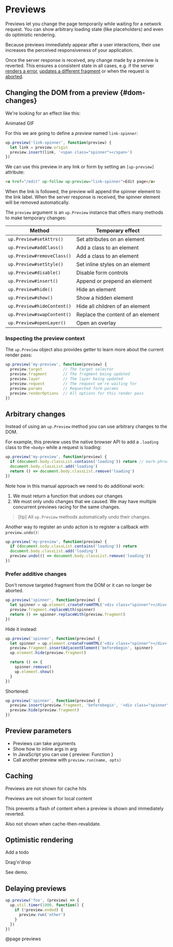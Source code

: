 Previews
========

Previews let you change the page temporarily while waiting for a network request.
You can show arbitrary loading state (like placeholders) and even do optimistic rendering.

Because previews immediately appear after a user interactions, their use
increases the perceived responsiveness of your application.

Once the server response is received, any change made by a preview is reverted.
This ensures a consistent state in all cases, e.g. if the server [renders a error](/failed-responses),
[updates a different fragment](/X-Up-Target) or when the request is [aborted](/aborting-requests).



## Changing the DOM from a preview {#dom-changes}

We're looking for an effect like this:

<span class="todo">Animated GIF</span>

For this we are going to define a *preview* named `link-spinner`:

```js
up.preview('link-spinner', function(preview) {
  let link = preview.origin
  preview.insert(link, '<span class="spinner"></span>')
})
```

We can use this preview in any link or form by setting an `[up-preview]` attribute:

```html
<a href="/edit" up-follow up-preview="link-spinner">Edit page</a>
```

When the link is followed, the preview will append the spinner element to the link label.
When the server response is received, the spinner element will be removed automatically. 

The `preview` argument is an `up.Preview` instance that offers many methods to make temporary changes:

| Method                     | Temporary effect                  |
|----------------------------|-----------------------------------|
| `up.Preview#setAttrs()`    | Set attributes on an element      |
| `up.Preview#addClass()`    | Add a class to an element         |
| `up.Preview#removeClass()` | Add a class to an element         |
| `up.Preview#setStyle()`    | Set inline styles on an element   |
| `up.Preview#disable()`     | Disable form controls             |
| `up.Preview#insert()`      | Append or prepend an element      |
| `up.Preview#hide()`        | Hide an element                   |
| `up.Preview#show()`        | Show a hidden element             |
| `up.Preview#hideContent()` | Hide all children of an element   |
| `up.Preview#swapContent()` | Replace the content of an element |
| `up.Preview#openLayer()`   | Open an overlay                   |



### Inspecting the preview context

The `up.Preview` object also provides getter to learn more about the current render pass:

```js
up.preview('my-preview', function(preview) {
  preview.target         // The target selector
  preview.fragment       // The fragment being updated
  preview.layer          // The layer being updated
  preview.request        // The request we're waiting for
  preview.params         // Requested form params
  preview.renderOptions  // All options for this render pass
})
```


## Arbitrary changes

Instead of using an `up.Preview` method you can use arbitrary changes to the DOM.

For example, this preview uses the native browser API to add a `.loading` class to the `<body>`
while a request is loading:

```js
up.preview('my-preview', function(preview) {
  if (document.body.classList.contains('loading')) return // mark-phrase "return"
  document.body.classList.add('loading')
  return () => document.body.classList.remove('loading') 
})
```

Note how in this manual approach we need to do additional work:

1. We must return a function that undoes our changes
2. We must only undo changes that we caused. We may have multiple concurrent previews racing for the same changes.

> [tip]
> All `up.Preview` methods automatically undo their changes.

Another way to register an undo action is to register a callback with `preview.undo()`:

```js
up.preview('my-preview', function(preview) {
  if (document.body.classList.contains('loading')) return
  document.body.classList.add('loading')
  preview.undo(() => document.body.classList.remove('loading'))
})
```


### Prefer additive changes

Don't remove targeted fragment from the DOM or it can no longer be aborted.

```js
up.preview('spinner', function(preview) {
  let spinner = up.element.createFromHTML('<div class="spinner"></div>')
  preview.fragment.replaceWith(spinner)
  return () => spinner.replaceWith(preview.fragment)
})
```

Hide it instead:

```js
up.preview('spinner', function(preview) {
  let spinner = up.element.createFromHTML('<div class="spinner"></div>')
  preview.fragment.insertAdjacentElement('beforebegin', spinner)
  up.element.hide(preview.fragment)

  return () => {
    spinner.remove()
    up.element.show()
  }
})
```

Shortened:

```js
up.preview('spinner', function(preview) {
  preview.insert(preview.fragment, 'beforebegin', '<div class="spinner"></div>')
  preview.hide(preview.fragment)
})
```



## Preview parameters

- Previews can take arguments
- Show how to inline args in arg
- In JavaScript you can use { preview: Function<Preview> }
- Call another preview with `preview.run(name, opts)`



## Caching

Previews are not shown for cache hits

Previews are not shown for local content

This prevents a flash of content when a preview is shown and immediately reverted.

Also not shown when cache-then-revalidate.



## Optimistic rendering

Add a todo

Drag'n'drop

See demo.


## Delaying previews

```js
up.preview('foo', (preview) => {
  up.util.timer(1000, function() {
    if (!preview.ended) {
      preview.run('other')      
    }
  })
}) 
```

@page previews
